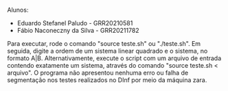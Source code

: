 Alunos:
- Eduardo Stefanel Paludo - GRR20210581
- Fábio Naconeczny da Silva - GRR20211782

Para executar, rode o comando "source teste.sh" ou "./teste.sh". Em seguida, digite a ordem de um sistema linear quadrado e o sistema, no formato A|B. Alternativamente, execute o script com um arquivo de entrada contendo exatamente um sistema, através do comando "source teste.sh < arquivo".
O programa não apresentou nenhuma erro ou falha de segmentação nos testes realizados no DInf por meio da máquina zara.

